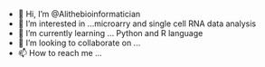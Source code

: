 - 👋 Hi, I’m @Alithebioinformatician
- 👀 I’m interested in ...microarry and single cell RNA data analysis 
- 🌱 I’m currently learning ... Python and R language
- 💞️ I’m looking to collaborate on ...
- 📫 How to reach me ...

<!---
Alithebioinformatician/Alithebioinformatician is a ✨ special ✨ repository because its `README.md` (this file) appears on your GitHub profile.
You can click the Preview link to take a look at your changes.
--->
